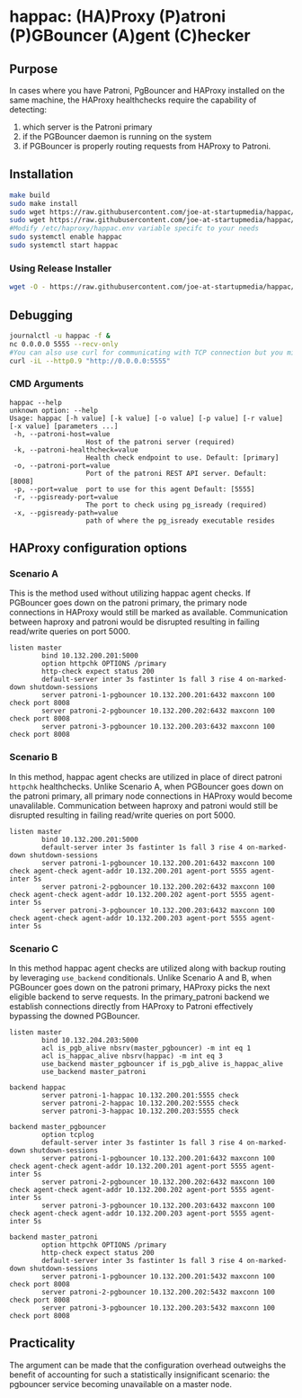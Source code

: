 # happac: (HA)Proxy (P)atroni (P)GBouncer (A)gent (C)hecker

## Purpose
In cases where you have Patroni, PgBouncer and HAProxy installed on the same machine, the HAProxy healthchecks require the capability of detecting:
1. which server is the Patroni primary
2. if the PGBouncer daemon is running on the system
3. if PGBouncer is properly routing requests from HAProxy to Patroni.

## Installation
```bash
make build
sudo make install
sudo wget https://raw.githubusercontent.com/joe-at-startupmedia/happac/master/systemd/happac.service -P /usr/lib/systemd/system/
sudo wget https://raw.githubusercontent.com/joe-at-startupmedia/happac/master/systemd/happac.env -P /etc/haproxy/
#Modify /etc/haproxy/happac.env variable specifc to your needs
sudo systemctl enable happac
sudo systemctl start happac
```

### Using Release Installer

```bash
wget -O - https://raw.githubusercontent.com/joe-at-startupmedia/happac/master/release-installer.bash | bash -s 0.0.1
```

## Debugging
```bash
journalctl -u happac -f &
nc 0.0.0.0 5555 --recv-only
#You can also use curl for communicating with TCP connection but you might have to specify the 0.9 flag
curl -iL --http0.9 "http://0.0.0.0:5555"
```

### CMD Arguments
```
happac --help
unknown option: --help
Usage: happac [-h value] [-k value] [-o value] [-p value] [-r value] [-x value] [parameters ...]
 -h, --patroni-host=value
                   Host of the patroni server (required)
 -k, --patroni-healthcheck=value
                   Health check endpoint to use. Default: [primary]
 -o, --patroni-port=value
                   Port of the patroni REST API server. Default: [8008]
 -p, --port=value  port to use for this agent Default: [5555]
 -r, --pgisready-port=value
                   The port to check using pg_isready (required)
 -x, --pgisready-path=value
                   path of where the pg_isready executable resides
```


## HAProxy configuration options

### Scenario A
This is the method used without utilizing happac agent checks. If PGBouncer goes down on the patroni primary, the primary node connections in HAProxy would still be marked as available. Communication between haproxy and patroni would be disrupted resulting in failing read/write queries on port 5000.
```
listen master
        bind 10.132.200.201:5000
        option httpchk OPTIONS /primary
        http-check expect status 200
        default-server inter 3s fastinter 1s fall 3 rise 4 on-marked-down shutdown-sessions
        server patroni-1-pgbouncer 10.132.200.201:6432 maxconn 100 check port 8008
        server patroni-2-pgbouncer 10.132.200.202:6432 maxconn 100 check port 8008
        server patroni-3-pgbouncer 10.132.200.203:6432 maxconn 100 check port 8008
```

### Scenario B
In this method, happac agent checks are utilized in place of direct patroni `httpchk` healthchecks. Unlike Scenario A, when PGBouncer goes down on the patroni primary, all primary node connections in HAProxy would become unavalilable. Communication between haproxy and patroni would still be disrupted resulting in failing read/write queries on port 5000. 
```
listen master
        bind 10.132.200.201:5000
        default-server inter 3s fastinter 1s fall 3 rise 4 on-marked-down shutdown-sessions
        server patroni-1-pgbouncer 10.132.200.201:6432 maxconn 100 check agent-check agent-addr 10.132.200.201 agent-port 5555 agent-inter 5s
        server patroni-2-pgbouncer 10.132.200.202:6432 maxconn 100 check agent-check agent-addr 10.132.200.202 agent-port 5555 agent-inter 5s
        server patroni-3-pgbouncer 10.132.200.203:6432 maxconn 100 check agent-check agent-addr 10.132.200.203 agent-port 5555 agent-inter 5s
```

### Scenario C
In this method happac agent checks are utilized along with backup routing by leveraging `use_backend` conditionals. Unlike Scenario A and B, when PGBouncer goes down on the patroni primary, HAProxy picks the next eligible backend to serve requests. In the primary_patroni backend we establish connections directly from HAProxy to Patroni effectively bypassing the downed PGBouncer.

```
listen master
        bind 10.132.204.203:5000
        acl is_pgb_alive nbsrv(master_pgbouncer) -m int eq 1
        acl is_happac_alive nbsrv(happac) -m int eq 3
        use_backend master_pgbouncer if is_pgb_alive is_happac_alive
        use_backend master_patroni

backend happac
        server patroni-1-happac 10.132.200.201:5555 check
        server patroni-2-happac 10.132.200.202:5555 check
        server patroni-3-happac 10.132.200.203:5555 check

backend master_pgbouncer
        option tcplog
        default-server inter 3s fastinter 1s fall 3 rise 4 on-marked-down shutdown-sessions
        server patroni-1-pgbouncer 10.132.200.201:6432 maxconn 100 check agent-check agent-addr 10.132.200.201 agent-port 5555 agent-inter 5s
        server patroni-2-pgbouncer 10.132.200.202:6432 maxconn 100 check agent-check agent-addr 10.132.200.202 agent-port 5555 agent-inter 5s
        server patroni-3-pgbouncer 10.132.200.203:6432 maxconn 100 check agent-check agent-addr 10.132.200.203 agent-port 5555 agent-inter 5s

backend master_patroni
        option httpchk OPTIONS /primary
        http-check expect status 200
        default-server inter 3s fastinter 1s fall 3 rise 4 on-marked-down shutdown-sessions
        server patroni-1-pgbouncer 10.132.200.201:5432 maxconn 100 check port 8008
        server patroni-2-pgbouncer 10.132.200.202:5432 maxconn 100 check port 8008
        server patroni-3-pgbouncer 10.132.200.203:5432 maxconn 100 check port 8008
```

## Practicality
The argument can be made that the configuration overhead outweighs the benefit of accounting for such a statistically insignificant scenario: the pgbouncer service becoming unavailable on a master node. 
